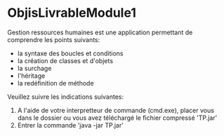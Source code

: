 # ObjisLivrableModule1
Gestion ressources humaines est une application permettant de comprendre les points suivants:
- la syntaxe des boucles et conditions
- la création de classes et d'objets
- la surchage
- l'héritage
- la redéfinition de méthode

Veuillez suivre les indications suivantes:
1. A l'aide de votre interpretteur de commande (cmd.exe), placer vous dans le dossier ou vous avez téléchargé le fichier compressé 'TP.jar'
2. Entrer la commande 'java -jar TP.jar'
